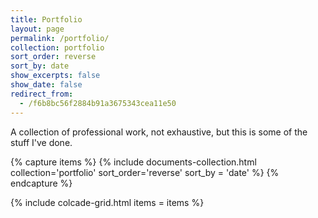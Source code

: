 ```yaml
---
title: Portfolio
layout: page
permalink: /portfolio/
collection: portfolio
sort_order: reverse
sort_by: date
show_excerpts: false
show_date: false
redirect_from:
  - /f6b8bc56f2884b91a3675343cea11e50
---
```


A collection of professional work, not exhaustive, but this is some of the stuff I've done.

{% capture items %}
  {% include documents-collection.html collection='portfolio' sort_order='reverse' sort_by = 'date' %}
{% endcapture %}

{% include colcade-grid.html items = items %}